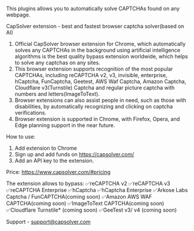 This plugins allows you to automatically solve CAPTCHAs found on any webpage.

CapSolver extension - best and fastest browser captcha solver(based on AI)

1. Official CapSolver browser extension for Chrome,  which automatically solves any CAPTCHAs in the background using artificial intelligence algorithms is the best quality bypass extension worldwide, which helps to solve any captchas on any sites.
2. This browser extension supports recognition of the most popular CAPTCHAs, including reCAPTCHA v2, v3, invisible, enterprise, hCaptcha, FunCaptcha, Geetest, AWS Waf Captcha, Amazon Captcha, Cloudflare v3(Turnstile) Captcha and regular picture captcha with numbers and letters(ImageToText).
3. Browser extensions can also assist people in need, such as those with disabilities, by automatically recognizing and clicking on captcha verifications.
4. Browser extension is supported in Chrome, with Firefox, Opera, and Edge planning support in the near future.

How to use:
1. Add extension to Chrome
2. Sign up and add funds on  https://capsolver.com/
3. Add an API key to the extension.

Price:
https://www.capsolver.com/#pricing

The extension allows to bypass:
✅reCAPTCHA v2
✅reCAPTCHA v3
✅reCAPTCHA Enterprise
✅hCaptcha
✅hCaptcha Enterprise
✅Arkose Labs Captcha / FunCAPTCHA(coming soon)
✅Amazon AWS WAF CAPTCHA(coming soon)
✅ImageToText CAPTCHA(coming soon)
✅Cloudflare Turnstile* (coming soon)
✅GeeTest v3/ v4 (coming soon)

Support - support@capsolver.com